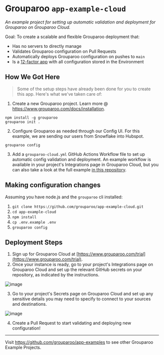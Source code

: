 # Grouparoo `app-example-cloud`

_An example project for setting up automatic validation and deployment for Grouparoo on Grouparoo Cloud._

Goal: To create a scalable and flexible Grouparoo deployment that:

- Has no servers to directly manage
- Validates Grouparoo configuration on Pull Requests
- Automatically deploys Grouparoo configuration on pushes to `main`
- Is a [12-factor app](https://12factor.net/) with all configuration stored in the Environment

## How We Got Here

> Some of the setup steps have already been done for you to create this app. Here's what we've taken care of:

1. Create a new Grouparoo project. Learn more @ https://www.grouparoo.com/docs/installation.

```
npm install -g grouparoo
grouparoo init .
```

2. Configure Grouparoo as needed through our Config UI. For this example, we are sending our users from Snowflake into Hubspot.

```
grouparoo config
```

3. Add a `grouparoo-cloud.yml` GitHub Actions Workflow file to set up automatic config validation and deployment. An example workflow is available in your project's Integrations page in Grouparoo Cloud, but you can also take a look at the full example [in this repository](https://github.com/grouparoo/app-example-cloud/blob/main/.github/workflows/grouparoo-cloud.yml).


## Making configuration changes

Assuming you have node.js and the `grouparoo` cli installed:

1. `git clone https://github.com/grouparoo/app-example-cloud.git`
2. `cd app-example-cloud`
3. `npm install`
4. `cp .env.example .env`
5. `grouparoo config`

## Deployment Steps

1. Sign up for Grouparoo Cloud at [https://www.grouparoo.com/trial](https://www.grouparoo.com/trial).
2. Once your instance is ready, go to your project's Integrations page on Grouparoo Cloud and set up the relevant GitHub secrets on your repository, as indicated by the instructions.

![image](https://user-images.githubusercontent.com/4368928/146205580-cc01a0d4-359d-43ef-af64-79b95129d3c9.png)

3. Go to your project's Secrets page on Grouparoo Cloud and set up any sensitive details you may need to specify to connect to your sources and destinations.

![image](https://user-images.githubusercontent.com/4368928/146205316-32ea4ba4-8607-45cb-a6dc-b307f67aa95d.png)

4. Create a Pull Request to start validating and deploying new configuration!

---

Visit https://github.com/grouparoo/app-examples to see other Grouparoo Example Projects.
